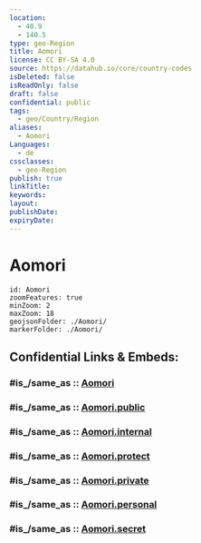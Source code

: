 ```yaml
---
location:
  - 40.9
  - 140.5
type: geo-Region
title: Aomori
license: CC BY-SA 4.0
source: https://datahub.io/core/country-codes
isDeleted: false
isReadOnly: false
draft: false
confidential: public
tags:
  - geo/Country/Region
aliases:
  - Aomori
Languages:
  - de
cssclasses:
  - geo-Region
publish: true
linkTitle:
keywords:
layout:
publishDate:
expiryDate:
---
```


# Aomori

```leaflet
id: Aomori
zoomFeatures: true 
minZoom: 2 
maxZoom: 18
geojsonFolder: ./Aomori/
markerFolder: ./Aomori/
```


## Confidential Links & Embeds: 

### #is_/same_as :: [Aomori](/_Standards/Earth/Continent/Asia/Asia~East/Japan/Regions~Japan/Tōhoku/prefectures~Tōhoku/Aomori.md) 

### #is_/same_as :: [Aomori.public](/_public/Earth/Continent/Asia/Asia~East/Japan/Regions~Japan/Tōhoku/prefectures~Tōhoku/Aomori.public.md) 

### #is_/same_as :: [Aomori.internal](/_internal/Earth/Continent/Asia/Asia~East/Japan/Regions~Japan/Tōhoku/prefectures~Tōhoku/Aomori.internal.md) 

### #is_/same_as :: [Aomori.protect](/_protect/Earth/Continent/Asia/Asia~East/Japan/Regions~Japan/Tōhoku/prefectures~Tōhoku/Aomori.protect.md) 

### #is_/same_as :: [Aomori.private](/_private/Earth/Continent/Asia/Asia~East/Japan/Regions~Japan/Tōhoku/prefectures~Tōhoku/Aomori.private.md) 

### #is_/same_as :: [Aomori.personal](/_personal/Earth/Continent/Asia/Asia~East/Japan/Regions~Japan/Tōhoku/prefectures~Tōhoku/Aomori.personal.md) 

### #is_/same_as :: [Aomori.secret](/_secret/Earth/Continent/Asia/Asia~East/Japan/Regions~Japan/Tōhoku/prefectures~Tōhoku/Aomori.secret.md)

